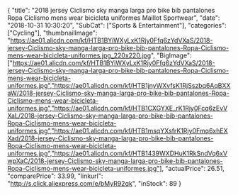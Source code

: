 {
	"title": "2018 jersey Ciclismo sky manga larga pro bike bib pantalones Ropa Ciclismo mens wear bicicleta uniformes Maillot Sportwear",
	"date": "2018-10-31 10:30:20",
	"SubCat": ["Sports & Entertainment"],
	"categories": ["Cycling"],
	"thumbnailImage": "https://ae01.alicdn.com/kf/HTB1BYiWXyLxK1Rjy0Ffq6zYdVXaS/2018-jersey-Ciclismo-sky-manga-larga-pro-bike-bib-pantalones-Ropa-Ciclismo-mens-wear-bicicleta-uniformes.jpg_220x220.jpg",
	"BigImage": ["https://ae01.alicdn.com/kf/HTB1BYiWXyLxK1Rjy0Ffq6zYdVXaS/2018-jersey-Ciclismo-sky-manga-larga-pro-bike-bib-pantalones-Ropa-Ciclismo-mens-wear-bicicleta-uniformes.jpg","https://ae01.alicdn.com/kf/HTB1jnyWXvfsK1RjSszbq6AqBXXaW/2018-jersey-Ciclismo-sky-manga-larga-pro-bike-bib-pantalones-Ropa-Ciclismo-mens-wear-bicicleta-uniformes.jpg","https://ae01.alicdn.com/kf/HTB1CXGYXE_rK1Rjy0Fcq6zEvVXaL/2018-jersey-Ciclismo-sky-manga-larga-pro-bike-bib-pantalones-Ropa-Ciclismo-mens-wear-bicicleta-uniformes.jpg","https://ae01.alicdn.com/kf/HTB1msqYXsfrK1Rjy0Fmq6xhEXXad/2018-jersey-Ciclismo-sky-manga-larga-pro-bike-bib-pantalones-Ropa-Ciclismo-mens-wear-bicicleta-uniformes.jpg","https://ae01.alicdn.com/kf/HTB1439WXDHuK1RkSndVq6xVwpXaC/2018-jersey-Ciclismo-sky-manga-larga-pro-bike-bib-pantalones-Ropa-Ciclismo-mens-wear-bicicleta-uniformes.jpg"],
	"actualPrice": 26.51,
	"comparePrice": 33.99,
	"linkurl": "http://s.click.aliexpress.com/e/bMyR92qk",
	"inStock": 89
}
